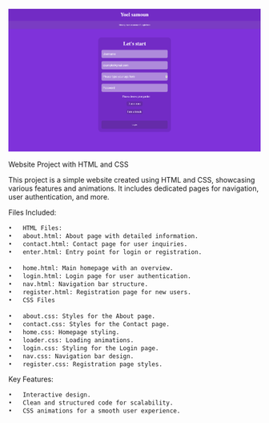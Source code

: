 
![Alt Text](images/registration.png)


Website Project with HTML and CSS

This project is a simple website created using HTML and CSS, showcasing various features and animations. It includes dedicated pages for navigation, user authentication, and more.

Files Included:

	•	HTML Files:
	•	about.html: About page with detailed information.
	•	contact.html: Contact page for user inquiries.
	•	enter.html: Entry point for login or registration.

	•	home.html: Main homepage with an overview.
	•	login.html: Login page for user authentication.
	•	nav.html: Navigation bar structure.
	•	register.html: Registration page for new users.
	•	CSS Files

	•	about.css: Styles for the About page.
	•	contact.css: Styles for the Contact page.
	•	home.css: Homepage styling.
	•	loader.css: Loading animations.
	•	login.css: Styling for the Login page.
	•	nav.css: Navigation bar design.
	•	register.css: Registration page styles.

Key Features:

	•	Interactive design.
	•	Clean and structured code for scalability.
	•	CSS animations for a smooth user experience.
